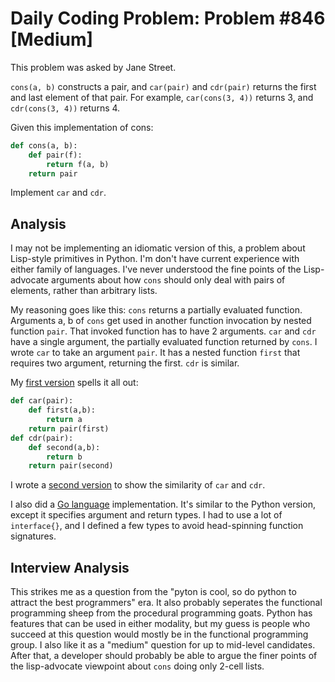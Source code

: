 # Daily Coding Problem: Problem #846 [Medium]

This problem was asked by Jane Street.

`cons(a, b)` constructs a pair, and `car(pair)` and `cdr(pair)`
returns the first and last element of that pair.
For example, `car(cons(3, 4))` returns 3,
and `cdr(cons(3, 4))` returns 4.

Given this implementation of cons:

```python
def cons(a, b):
    def pair(f):
        return f(a, b)
    return pair
```

Implement `car` and `cdr`.

## Analysis

I may not be implementing an idiomatic version of this,
a problem about Lisp-style primitives in Python.
I'm don't have current experience with either family of languages.
I've never understood the fine points of the Lisp-advocate
arguments about how `cons` should only deal with pairs
of elements, rather than arbitrary lists.

My reasoning goes like this:
`cons` returns a partially evaluated function.
Arguments a, b of `cons` get used in another function
invocation by nested function `pair`.
That invoked function has to have 2 arguments.
`car` and `cdr` have a single argument,
the partially evaluated function returned by `cons`.
I wrote `car` to take an argument `pair`.
It has a nested function `first` that requires
two argument, returning the first.
`cdr` is similar.

My [first version](cons1.py) spells it all out:

```python
def car(pair):
    def first(a,b):
        return a
    return pair(first)
def cdr(pair):
    def second(a,b):
        return b
    return pair(second)
```

I wrote a [second version](cons2.py) to show the similarity
of `car` and `cdr`.

I also did a [Go language](cons2.go) implementation.
It's similar to the Python version,
except it specifies argument and return types.
I had to use a lot of `interface{}`,
and I defined a few types to avoid head-spinning function signatures.

## Interview Analysis

This strikes me as a question from the
"pyton is cool, so do python to attract the best programmers"
era.
It also probably seperates the functional programming sheep
from the procedural programming goats.
Python has features that can be used in either modality,
but my guess is people who succeed at this question
would mostly be in the functional programming group.
I also like it as a "medium" question for up to mid-level candidates.
After that, a developer should probably be able to argue
the finer points of the lisp-advocate viewpoint about `cons`
doing only 2-cell lists.
